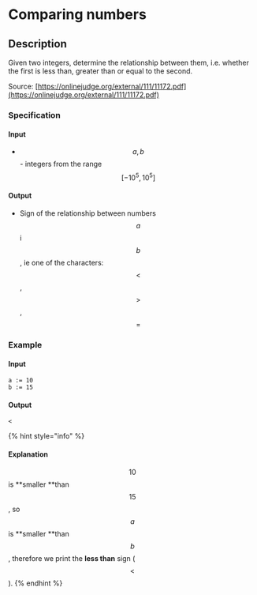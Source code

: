 # Comparing numbers

## Description

Given two integers, determine the relationship between them, i.e. whether the first is less than, greater than or equal to the second.

Source: [https://onlinejudge.org/external/111/11172.pdf](https://onlinejudge.org/external/111/11172.pdf)

### Specification

#### Input

* $$a, b$$ - integers from the range $$[-10^5,10^5]$$

#### Output

* Sign of the relationship between numbers $$a$$ i $$b$$ , ie one of the characters: $$<$$, $$>$$, $$=$$

### Example

#### Input

```
a := 10
b := 15
```

#### Output

```
<
```

{% hint style="info" %}
#### Explanation

$$10$$ is **smaller **than$$15$$, so $$a$$ is **smaller **than $$b$$, therefore we print the **less than** sign ($$<$$).
{% endhint %}
